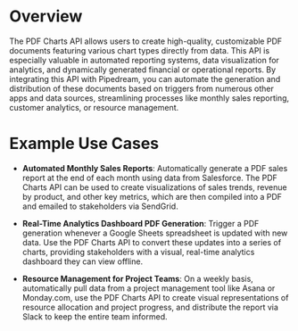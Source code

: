# Overview

The PDF Charts API allows users to create high-quality, customizable PDF documents featuring various chart types directly from data. This API is especially valuable in automated reporting systems, data visualization for analytics, and dynamically generated financial or operational reports. By integrating this API with Pipedream, you can automate the generation and distribution of these documents based on triggers from numerous other apps and data sources, streamlining processes like monthly sales reporting, customer analytics, or resource management.

# Example Use Cases

- **Automated Monthly Sales Reports**: Automatically generate a PDF sales report at the end of each month using data from Salesforce. The PDF Charts API can be used to create visualizations of sales trends, revenue by product, and other key metrics, which are then compiled into a PDF and emailed to stakeholders via SendGrid.

- **Real-Time Analytics Dashboard PDF Generation**: Trigger a PDF generation whenever a Google Sheets spreadsheet is updated with new data. Use the PDF Charts API to convert these updates into a series of charts, providing stakeholders with a visual, real-time analytics dashboard they can view offline.

- **Resource Management for Project Teams**: On a weekly basis, automatically pull data from a project management tool like Asana or Monday.com, use the PDF Charts API to create visual representations of resource allocation and project progress, and distribute the report via Slack to keep the entire team informed.
